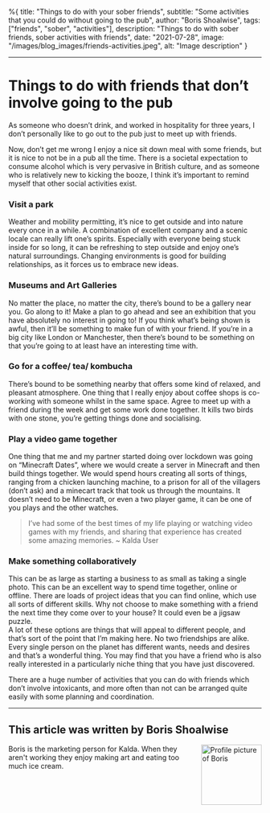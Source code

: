 %{
title: "Things to do with your sober friends",
subtitle: "Some activities that you could do without going to the pub",
author: "Boris Shoalwise",
tags: ["friends", "sober", "activities"],
description: "Things to do with sober friends, sober activities with friends",
date: "2021-07-28",
image: "/images/blog_images/friends-activities.jpeg",
alt: "Image description"
}

---

# Things to do with friends that don’t involve going to the pub

As someone who doesn’t drink, and worked in hospitality for three years, I don’t personally like to go out to the pub just to meet up with friends. 

Now, don’t get me wrong I enjoy a nice sit down meal with some friends, but it is nice to not be in a pub all the time. There is a societal expectation to consume alcohol which is very pervasive in British culture, and as someone who is relatively new to kicking the booze, I think it’s important to remind myself that other social activities exist. 

### Visit a park 
Weather and mobility permitting, it’s nice to get outside and into nature every once in a while. A combination of excellent company and a scenic locale can really lift one’s spirits. Especially with everyone being stuck inside for so long, it can be refreshing to step outside and enjoy one’s natural surroundings. Changing environments is good for building relationships, as it forces us to embrace new ideas. 

### Museums and Art Galleries
No matter the place, no matter the city, there’s bound to be a gallery near you. Go along to it! Make a plan to go ahead and see an exhibition that you have absolutely no interest in going to! If you think what’s being shown is awful, then it’ll be something to make fun of with your friend. If you’re in a big city like London or Manchester, then there’s bound to be something on that you’re going to at least have an interesting time with. 

### Go for a coffee/ tea/ kombucha
There’s bound to be something nearby that offers some kind of relaxed, and pleasant atmosphere. One thing that I really enjoy about coffee shops is co-working with someone whilst in the same space. Agree to meet up with a friend during the week and get some work done together. It kills two birds with one stone, you’re getting things done and socialising. 

### Play a video game together 
One thing that me and my partner started doing over lockdown was going on “Minecraft Dates”, where we would create a server in Minecraft and then build things together. We would spend hours creating all sorts of things, ranging from a chicken launching machine, to a prison for all of the villagers (don’t ask) and a minecart track that took us through the mountains. 
It doesn’t need to be Minecraft, or even a two player game, it can be one of you plays and the other watches. 

> I’ve had some of the best times of my life playing or watching video games with my friends, and sharing that experience has created some amazing memories. ~ Kalda User

### Make something collaboratively 
This can be as large as starting a business to as small as taking a single photo. This can be an excellent way to spend time together, online or offline. There are loads of project ideas that you can find online, which use all sorts of different skills. Why not choose to make something with a friend the next time they come over to your house? It could even be a jigsaw puzzle. 
<br/>
A lot of these options are things that will appeal to different people, and that’s sort of the point that I’m making here. No two friendships are alike. Every single person on the planet has different wants, needs and desires and that’s a wonderful thing. You may find that you have a friend who is also really interested in a particularly niche thing that you have just discovered. 

There are a huge number of activities that you can do with friends which don’t involve intoxicants, and more often than not can be arranged quite easily with some planning and coordination. 

<hr>

## This article was written by Boris Shoalwise 
<img src="/kalda/assets/static/images/blog_images/Profile pics/boris-profile.JPG" alt="Profile picture of Boris" width="120" height="120" style="float:right;margin-left:10px">
Boris is the marketing person for Kalda. When they aren't working they enjoy making art and eating too much ice cream. 




